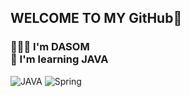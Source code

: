 ## WELCOME TO MY GitHub👋
### 👩🏻‍💻 I'm DASOM <br> 🌱 I'm learning JAVA

![JAVA](https://img.shields.io/badge/-JAVA-007396?style=flat&logo=Java&logoColor=ffffff)
![Spring](https://img.shields.io/badge/-Spring-6DB33F?style=for-the-badge&logo=Spring&logoColor=white)
